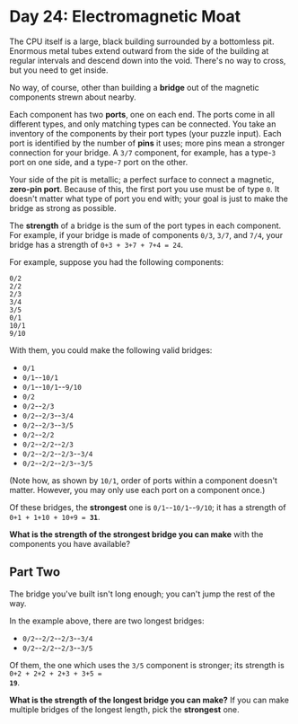 # Day 24: Electromagnetic Moat

The CPU itself is a large, black building surrounded by a bottomless pit. Enormous metal tubes extend outward from the side of the building at regular intervals and descend down into the void. There's no way to cross, but you need to get inside.

No way, of course, other than building a **bridge** out of the magnetic components strewn about nearby.

Each component has two **ports**, one on each end. The ports come in all different types, and only matching types can be connected. You take an inventory of the components by their port types (your puzzle input). Each port is identified by the number of **pins** it uses; more pins mean a stronger connection for your bridge. A `3/7` component, for example, has a type-`3` port on one side, and a type-`7` port on the other.

Your side of the pit is metallic; a perfect surface to connect a magnetic, **zero-pin port**. Because of this, the first port you use must be of type `0`. It doesn't matter what type of port you end with; your goal is just to make the bridge as strong as possible.

The **strength** of a bridge is the sum of the port types in each component. For example, if your bridge is made of components `0/3`, `3/7`, and `7/4`, your bridge has a strength of `0+3 + 3+7 + 7+4 = 24`.

For example, suppose you had the following components:

```
0/2
2/2
2/3
3/4
3/5
0/1
10/1
9/10
```

With them, you could make the following valid bridges:

- `0/1`
- `0/1`--`10/1`
- `0/1`--`10/1`--`9/10`
- `0/2`
- `0/2`--`2/3`
- `0/2`--`2/3`--`3/4`
- `0/2`--`2/3`--`3/5`
- `0/2`--`2/2`
- `0/2`--`2/2`--`2/3`
- `0/2`--`2/2`--`2/3`--`3/4`
- `0/2`--`2/2`--`2/3`--`3/5`

(Note how, as shown by `10/1`, order of ports within a component doesn't matter. However, you may only use each port on a component once.)

Of these bridges, the **strongest** one is `0/1`--`10/1`--`9/10`; it has a strength of <code>0+1 + 1+10 + 10+9 = <strong>31</strong></code>.

**What is the strength of the strongest bridge you can make** with the components you have available?

## Part Two

The bridge you've built isn't long enough; you can't jump the rest of the way.

In the example above, there are two longest bridges:

- `0/2`--`2/2`--`2/3`--`3/4`
- `0/2`--`2/2`--`2/3`--`3/5`

Of them, the one which uses the `3/5` component is stronger; its strength is <code>0+2 + 2+2 + 2+3 + 3+5 = <strong>19</strong></code>.

**What is the strength of the longest bridge you can make?** If you can make multiple bridges of the longest length, pick the **strongest** one.
